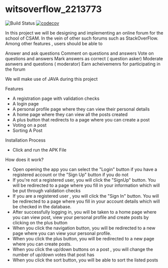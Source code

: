 # witsoverflow_2213773

![Build Status](https://app.travis-ci.com/abelwen/witsoverflow_2213773.svg?branch=master) [![codecov](https://codecov.io/gh/abelwen/witsoverflow_2213773/branch/master/graph/badge.svg?token=47de6975-4cd4-43bc-bb49-db99a50fbb89)](https://codecov.io/gh/abelwen/witsoverflow_2213773)

In this project we will be designing and implementing an online forum for the school of CSAM. In the vein of other such forums such as StackOverFlow. Among other features , users should be able to 

Answer and ask questions
Comment on questions and answers
Vote on questions and answers
Mark answers as correct ( question asker)
Moderate asnwers and questions ( moderator)
Earn acheivemenrs for participating in the forum

We will make use of JAVA during this project

Features
* A registration page with validation checks
* A login page
* A personal profile page where they can view their personal details
* A home page where they can view all the posts created
* A plus button that redirects to a page where you can create a post
* Voting on a post
* Sorting A Post
 
 Installation Process
 * Click and run the APK File
 
 How does it work?
 
 * Open opening the app you can select the "Login" button if you have a registered account or the "Sign Up" button if you do not
 * If you're not a registered user, you will click the "SignUp" button. You will be redirected to a page where you fill in your information which will be put through validation checks
 * If you are a registered user , you will click the "Sign In" button. You will be redirected to a page where you fill in your account details which will be checked in the database.
 * After successfully logging in, you will be taken to a home page where you can view post, view your personal profile and create posts by clicking on the plus button
 * When you click the navigation button, you will be redirected to a new page where you can view your personal profile.
 * When you click the plus button, you will be redirected to a new page where you can create posts.
 * When you click the up/down buttons on a post , you will change the number of up/down votes that post has
 * When you click the sort button, you will be able to sort the listed posts
